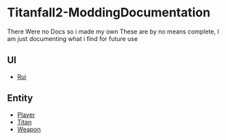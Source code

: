 # Titanfall2-ModdingDocumentation
There Were no Docs so i made my own
These are by no means complete, I am just documenting what i find for future use

## UI
- [Rui](https://github.com/ScureX/Titanfall2-ModdingDocumentation/blob/main/UI/Rui.md)

## Entity
- [Player](https://github.com/ScureX/Titanfall2-ModdingDocumentation/blob/main/Entity/Player.md)
- [Titan](https://github.com/ScureX/Titanfall2-ModdingDocumentation/blob/main/Entity/Titan.md)
- [Weapon](https://github.com/ScureX/Titanfall2-ModdingDocumentation/blob/main/Entity/Weapon.md)
